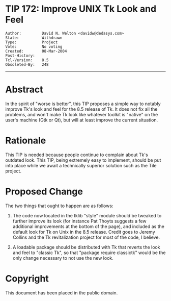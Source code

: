 # TIP 172: Improve UNIX Tk Look and Feel
	Author:         David N. Welton <davidw@dedasys.com>
	State:          Withdrawn
	Type:           Project
	Vote:           No voting
	Created:        08-Mar-2004
	Post-History:   
	Tcl-Version:    8.5
	Obsoleted-By:	248
-----

# Abstract

In the spirit of "worse is better", this TIP proposes a simple way to
notably improve Tk's look and feel for the 8.5 release of Tk.  It does
not fix all the problems, and won't make Tk look like whatever toolkit
is "native" on the user's machine \(Gtk or Qt\), but will at least
improve the current situation.

# Rationale

This TIP is needed because people continue to complain about Tk's
outdated look.  This TIP, being extremely easy to implement, should be
put into place while we await a technically superior solution such as
the Tile project.

# Proposed Change

The two things that ought to happen are as follows:

 1. The code now located in the tklib "style" module should be tweaked to       further
    improve its look \(for instance Pat Thoyts suggests a few
    additional improvements at the bottom of the page\), and included
    as the default look for Tk on Unix in the 8.5 release.  Credit
    goes to Jeremy Collins and the Tk revitalization project for most
    of the code, I believe.

 2. A loadable package should be distributed with Tk that reverts the
    look and feel to "classic Tk", so that "package require classictk"
    would be the only change necessary to not use the new look.

# Copyright

This document has been placed in the public domain.

